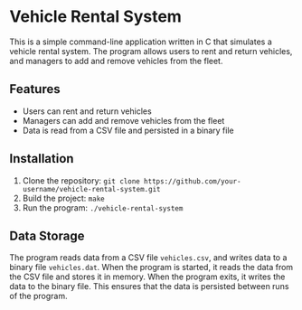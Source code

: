 # Vehicle Rental System

This is a simple command-line application written in C that simulates a vehicle rental system. The program allows users to rent and return vehicles, and managers to add and remove vehicles from the fleet.

## Features

- Users can rent and return vehicles
- Managers can add and remove vehicles from the fleet
- Data is read from a CSV file and persisted in a binary file

## Installation

1. Clone the repository: `git clone https://github.com/your-username/vehicle-rental-system.git`
2. Build the project: `make`
3. Run the program: `./vehicle-rental-system`


## Data Storage

The program reads data from a CSV file `vehicles.csv`, and writes data to a binary file `vehicles.dat`. When the program is started, it reads the data from the CSV file and stores it in memory. When the program exits, it writes the data to the binary file. This ensures that the data is persisted between runs of the program.

